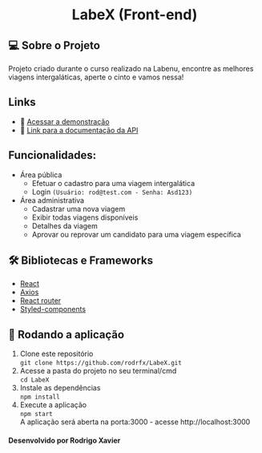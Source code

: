 <h1 align="center">LabeX (Front-end)</h1>

## 💻 Sobre o Projeto
<p>Projeto criado durante o curso realizado na Labenu, encontre as melhores viagens intergaláticas, aperte o cinto e vamos nessa!</p>

 ## Links
 * 🔗 [Acessar a demonstração](http://noiseless-daughter.surge.sh)
 * 🔗 [Link para a documentação da API](https://documenter.getpostman.com/view/7549981/SW14Vd4b?version=latest#a6e71d7b-edfa-495f-be55-d6bee08ffe39)

## Funcionalidades:
* Área pública
  * Efetuar o cadastro para uma viagem intergalática
  * Login `(Usuário: rod@test.com - Senha: Asd123)`
* Área administrativa
  * Cadastrar uma nova viagem
  * Exibir todas viagens disponíveis
  * Detalhes da viagem
  * Aprovar ou reprovar um candidato para uma viagem específica

## 🛠 Bibliotecas e Frameworks
* [React](https://pt-br.reactjs.org/)
* [Axios](https://www.npmjs.com/package/axios)
* [React router](https://reactrouter.com/web/guides/quick-start)
* [Styled-components](https://styled-components.com/)

## 🚀 Rodando a aplicação
1. Clone este repositório <br>
`git clone https://github.com/rodrfx/LabeX.git` <br>
2. Acesse a pasta do projeto no seu terminal/cmd <br>
`cd LabeX` <br>
3. Instale as dependências <br>
`npm install` <br>
4. Execute a aplicação <br>
`npm start` <br>
A aplicação será aberta na porta:3000 - acesse http://localhost:3000

#### Desenvolvido por Rodrigo Xavier 
